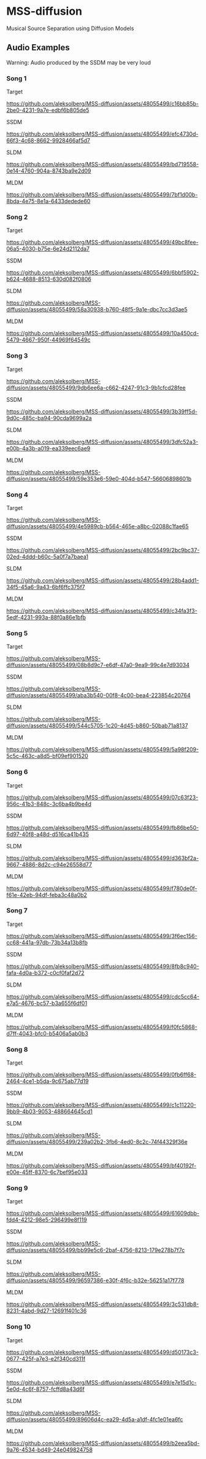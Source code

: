 # MSS-diffusion
 Musical Source Separation using Diffusion Models

## Audio Examples
 Warning: Audio produced by the SSDM may be very loud

### Song 1
 Target

https://github.com/aleksolberg/MSS-diffusion/assets/48055499/c16bb85b-2be0-4231-9a7e-edbf6b805de5

 SSDM
 
https://github.com/aleksolberg/MSS-diffusion/assets/48055499/efc4730d-66f3-4c68-8662-9928466af5d7

 SLDM

https://github.com/aleksolberg/MSS-diffusion/assets/48055499/bd719558-0e14-4760-904a-8743ba9e2d09

 MLDM

https://github.com/aleksolberg/MSS-diffusion/assets/48055499/7bf1d00b-8bda-4e75-8e1a-6433dedede60

### Song 2
 Target

https://github.com/aleksolberg/MSS-diffusion/assets/48055499/49bc8fee-06a5-4030-b75e-6e24d2112da7

 SSDM

https://github.com/aleksolberg/MSS-diffusion/assets/48055499/6bbf5902-b624-4688-8513-630d082f0806

 SLDM

https://github.com/aleksolberg/MSS-diffusion/assets/48055499/58a30938-b760-48f5-9a1e-dbc7cc3d3ae5

 MLDM

https://github.com/aleksolberg/MSS-diffusion/assets/48055499/10a450cd-5479-4667-950f-44969f64549c

### Song 3
 Target

https://github.com/aleksolberg/MSS-diffusion/assets/48055499/9db6ee6a-c662-4247-91c3-9b1cfcd28fee

 SSDM

https://github.com/aleksolberg/MSS-diffusion/assets/48055499/3b39ff5d-9d0c-485c-ba94-90cda9699a2a

 SLDM

https://github.com/aleksolberg/MSS-diffusion/assets/48055499/3dfc52a3-e00b-4a3b-a019-ea339eec6ae9

 MLDM

https://github.com/aleksolberg/MSS-diffusion/assets/48055499/59e353e6-59e0-404d-b547-56606898601b

### Song 4
 Target

https://github.com/aleksolberg/MSS-diffusion/assets/48055499/4e5989cb-b564-465e-a8bc-02088c1fae65

 SSDM

https://github.com/aleksolberg/MSS-diffusion/assets/48055499/2bc9bc37-02ed-4ddd-b60c-5a0f7a7baea1

 SLDM

https://github.com/aleksolberg/MSS-diffusion/assets/48055499/28b4add1-34f5-45a6-9a43-6bf6ffc375f7

 MLDM

https://github.com/aleksolberg/MSS-diffusion/assets/48055499/c34fa3f3-5edf-4231-993a-88f0a86e1bfb

### Song 5
 Target

https://github.com/aleksolberg/MSS-diffusion/assets/48055499/08b8d9c7-e6df-47a0-9ea9-99c4e7d93034

 SSDM

https://github.com/aleksolberg/MSS-diffusion/assets/48055499/aba3b540-00f8-4c00-bea4-223854c20764

 SLDM

https://github.com/aleksolberg/MSS-diffusion/assets/48055499/544c5705-1c20-4d45-b860-50bab71a8137

 MLDM

https://github.com/aleksolberg/MSS-diffusion/assets/48055499/5a98f209-5c5c-463c-a8d5-bf09ef901520

### Song 6
 Target

https://github.com/aleksolberg/MSS-diffusion/assets/48055499/07c63f23-956c-41b3-848c-3c6ba4b9be4d

 SSDM

https://github.com/aleksolberg/MSS-diffusion/assets/48055499/fb86be50-6d97-40f8-a48d-d516ca41b435

 SLDM

https://github.com/aleksolberg/MSS-diffusion/assets/48055499/d363bf2a-9667-4886-8d2c-c94e26558d77

 MLDM

https://github.com/aleksolberg/MSS-diffusion/assets/48055499/f780de0f-f61e-42eb-94df-feba3c48a0b2

### Song 7
 Target

https://github.com/aleksolberg/MSS-diffusion/assets/48055499/3f6ec156-cc68-441a-97db-73b34a13b8fb

 SSDM

https://github.com/aleksolberg/MSS-diffusion/assets/48055499/8fb8c940-fafa-4d0a-b372-c0cf0faf2d72

 SLDM

https://github.com/aleksolberg/MSS-diffusion/assets/48055499/cdc5cc64-e7a5-4676-bc57-b3a655f6df01

 MLDM

https://github.com/aleksolberg/MSS-diffusion/assets/48055499/f0fc5868-d7ff-4043-bfc0-b5406a5ab0b3

### Song 8
 Target

https://github.com/aleksolberg/MSS-diffusion/assets/48055499/0fb6ff68-2464-4ce1-b5da-9c675ab77d19

 SSDM

https://github.com/aleksolberg/MSS-diffusion/assets/48055499/c1c11220-9bb9-4b03-9053-488664645cd1

 SLDM

https://github.com/aleksolberg/MSS-diffusion/assets/48055499/239a02b2-3fb6-4ed0-8c2c-74f44329f36e

 MLDM

https://github.com/aleksolberg/MSS-diffusion/assets/48055499/bf40192f-e00e-45ff-8370-6c7bef95e033

### Song 9
 Target

https://github.com/aleksolberg/MSS-diffusion/assets/48055499/61609dbb-fdd4-4212-98e5-296499e8f119

 SSDM

https://github.com/aleksolberg/MSS-diffusion/assets/48055499/bb99e5c6-2baf-4756-8213-179e278b7f7c

 SLDM

https://github.com/aleksolberg/MSS-diffusion/assets/48055499/96597386-e30f-4f6c-b32e-56251a17f778

 MLDM

https://github.com/aleksolberg/MSS-diffusion/assets/48055499/3c531db8-8231-4abd-9d27-12691f401c36

### Song 10
 Target

https://github.com/aleksolberg/MSS-diffusion/assets/48055499/d50173c3-0677-425f-a7e3-e2f340cd311f

 SSDM

https://github.com/aleksolberg/MSS-diffusion/assets/48055499/e7e15d1c-5e0d-4c6f-8757-fcffd8a43d6f

 SLDM

https://github.com/aleksolberg/MSS-diffusion/assets/48055499/89606d4c-ea29-4d5a-a1df-4fc1e01ea6fc

 MLDM

https://github.com/aleksolberg/MSS-diffusion/assets/48055499/b2eea5bd-9a76-4534-bd49-24e049824758
